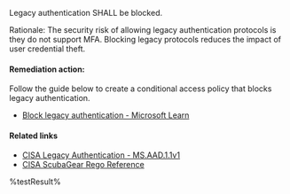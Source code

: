 Legacy authentication SHALL be blocked.

Rationale: The security risk of allowing legacy authentication protocols is they do not support MFA. Blocking legacy protocols reduces the impact of user credential theft.

#### Remediation action:

Follow the guide below to create a conditional access policy that blocks legacy authentication.

- [Block legacy authentication - Microsoft Learn](https://learn.microsoft.com/entra/identity/conditional-access/howto-conditional-access-policy-block-legacy#create-a-conditional-access-policy)

#### Related links

- [CISA Legacy Authentication - MS.AAD.1.1v1](https://github.com/cisagov/ScubaGear/blob/main/PowerShell/ScubaGear/baselines/aad.md#1-legacy-authentication)
- [CISA ScubaGear Rego Reference](https://github.com/cisagov/ScubaGear/blob/main/PowerShell/ScubaGear/Rego/AADConfig.rego#L47)

<!--- Results --->
%testResult%
